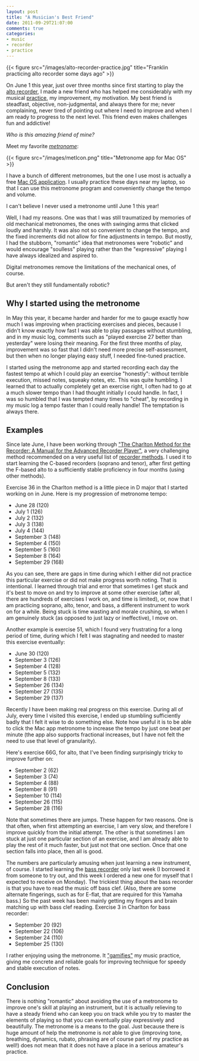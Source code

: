 ```yaml
---
layout: post
title: "A Musician's Best Friend"
date: 2011-09-29T21:07:00
comments: true
categories:
- music
- recorder
- practice
---
```

{{< figure src="/images/alto-recorder-practice.jpg" title="Franklin practicing alto recorder some days ago" >}}

On June 1 this year, just over three months since first starting to play the [alto recorder](http://www.courtlymusicunlimited.com/Recorders/YRA-31x.html), I made a new friend who has helped me considerably with my musical [practice](/blog/2011/09/26/i-dont-feel-like-practicing-but-im-gonna-do-it-anyway/), my improvement, my motivation. My best friend is steadfast, objective, non-judgmental, and always there for me; never complaining, never tired of pointing out where I need to improve and when I am ready to progress to the next level. This friend even makes challenges fun and addictive!

*Who is this amazing friend of mine?*

<!--more-->

Meet my favorite [*metronome*](http://en.wikipedia.org/wiki/Metronome):

<!-- From http://members.ozemail.com.au/~ronfleckner/metronome/metIcon.png -->
{{< figure src="/images/metIcon.png" title="Metronome app for Mac OS" >}}

I have a bunch of different metronomes, but the one I use most is actually a free [Mac OS application](http://members.ozemail.com.au/~ronfleckner/metronome/). I usually practice these days near my laptop, so that I can use this metronome program and conveniently change the tempo and volume.

I can't believe I never used a metronome until June 1 this year!

Well, I had my reasons. One was that I was still traumatized by memories of old mechanical metronomes, the ones with swinging arms that clicked loudly and harshly. It was also not so convenient to change the tempo, and the fixed increments did not allow for fine adjustments in tempo. But mostly, I had the stubborn, "romantic" idea that metronomes were "robotic" and would encourage "soulless" playing rather than the "expressive" playing I have always idealized and aspired to.

Digital metronomes remove the limitations of the mechanical ones, of course.

But aren't they still fundamentally robotic?

## Why I started using the metronome

In May this year, it became harder and harder for me to gauge exactly how much I was improving when practicing exercises and pieces, because I didn't know exactly how fast I was able to play passages without stumbling, and in my music log, comments such as "played exercise 27 better than yesterday" were losing their meaning. For the first three months of play, improvement was so fast that I didn't need more precise self-assessment, but then when no longer playing easy stuff, I needed fine-tuned practice.

I started using the metronome app and started recording each day the fastest tempo at which I could play an exercise "honestly": without terrible execution, missed notes, squeaky notes, etc. This was quite humbling. I learned that to actually completely get an exercise right, I often had to go at a much slower tempo than I had thought initially I could handle. In fact, I was so humbled that I was tempted many times to "cheat", by recording in my music log a tempo faster than I could really handle! The temptation is always there.

## Examples

Since late June, I have been working through ["The Charlton Method for the Recorder: A Manual for the Advanced Recorder Player"](http://courtlymusicunlimited.com/Note-page.htm), a very challenging method recommended on a very useful list of [recorder methods](http://www.aswltd.com/adultmet.htm). I used it to start learning the C-based recorders (soprano and tenor), after first getting the F-based alto to a sufficiently stable proficiency in four months (using other methods).

Exercise 36 in the Charlton method is a little piece in D major that I started working on in June. Here is my progression of metronome tempo:

* June 28 (120)
* July 1 (126)
* July 2 (132)
* July 3 (138)
* July 4 (144)
* September 3 (148)
* September 4 (150)
* September 5 (160)
* September 8 (164)
* September 29 (168)

As you can see, there are gaps in time during which I either did not practice this particular exercise or did not make progress worth noting. That is intentional. I learned through trial and error that sometimes I get stuck and it's best to move on and try to improve at some other exercise (after all, there are hundreds of exercises I work on, and time is limited), or, now that I am practicing soprano, alto, tenor, and bass, a different instrument to work on for a while. Being stuck is time wasting and morale crushing, so when I am genuinely stuck (as opposed to just lazy or ineffective), I move on.

Another example is exercise 51, which I found very frustrating for a long period of time, during which I felt I was stagnating and needed to master this exercise eventually:

* June 30 (120)
* September 3 (126)
* September 4 (128)
* September 5 (132)
* September 8 (133)
* September 26 (134)
* September 27 (135)
* September 29 (137)

Recently I have been making real progress on this exercise. During all of July, every time I visited this exercise, I ended up stumbling sufficiently badly that I felt it wise to do something else. Note how useful it is to be able to click the Mac app metronome to increase the tempo by just one beat per minute (the app also supports fractional increases, but I have not felt the need to use that level of granularity).

Here's exercise 66G, for alto, that I've been finding surprisingly tricky to improve further on:

* September 2 (62)
* September 3 (74)
* September 4 (88)
* September 8 (91)
* September 10 (114)
* September 26 (115)
* September 28 (116)

Note that sometimes there are jumps. These happen for two reasons. One is that often, when first attempting an exercise, I am very slow, and therefore I improve quickly from the initial attempt. The other is that sometimes I am stuck at just one particular section of an exercise, and I am already able to play the rest of it much faster, but just not that one section. Once that one section falls into place, then all is good.

The numbers are particularly amusing when just learning a new instrument, of course. I started learning the [bass recorder](http://courtlymusicunlimited.com/Recorders/YRB-302B.html) only last week (I borrowed it from someone to try out, and this week I ordered a new one for myself that I expected to receive on Monday). The trickiest thing about the bass recorder is that you have to read the music off bass clef. (Also, there are some alternate fingerings, such as for E-flat, that are required for this Yamaha bass.) So the past week has been mainly getting my fingers and brain matching up with bass clef reading.  Exercise 3 in Charlton for bass recorder:

* September 20 (92)
* September 22 (106)
* September 24 (110)
* September 25 (130)

I rather enjoying using the metronome. It ["gamifies"](http://en.wikipedia.org/wiki/Gamification) my music practice, giving me concrete and reliable goals for improving technique for speedy and stable execution of notes.

## Conclusion

There is nothing "romantic" about avoiding the use of a metronome to improve one's skill at playing an instrument, but it is actually relieving to have a steady friend who can keep you on track while you try to master the elements of playing so that you can eventually play expressively and beautifully. The metronome is a means to the goal. Just because there is huge amount of help the metronome is *not* able to give (improving tone, breathing, dynamics, rubato, phrasing are of course part of my practice as well!) does not mean that it does not have a place in a serious amateur's practice.
